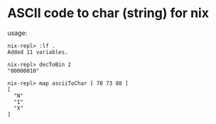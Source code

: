 # ASCII code to char (string) for nix

usage:

```
nix-repl> :lf .
Added 11 variables.

nix-repl> decToBin 2
"00000010"

nix-repl> map asciiToChar [ 78 73 88 ]
[
  "N"
  "I"
  "X"
]
```
